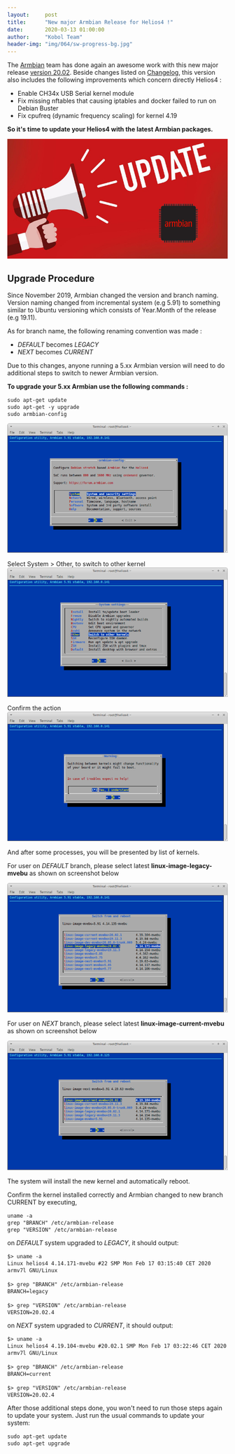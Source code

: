 ```yaml
---
layout:     post
title:      "New major Armbian Release for Helios4 !"
date:       2020-03-13 01:00:00
author:     "Kobol Team"
header-img: "img/064/sw-progress-bg.jpg"
---
```


The [Armbian](https://www.armbian.com/) team has done again an awesome work with this new major release [version 20.02](https://github.com/armbian/build/releases/tag/v20.02).
Beside changes listed on [Changelog](https://docs.armbian.com/Release_Changelog/), this version also includes the following improvements which concern directly Helios4 :
- Enable CH34x USB Serial kernel module
- Fix missing nftables that causing iptables and docker failed to run on Debian Buster
- Fix cpufreq (dynamic frequency scaling) for kernel 4.19


**So it's time to update your Helios4 with the latest Armbian packages.**

![Armbian Update](/img/064/armbian-update.jpg)

## Upgrade Procedure

Since November 2019, Armbian changed the version and branch naming. Version naming changed from incremental system (e.g 5.91) to something similar to Ubuntu versioning which consists of Year.Month of the release (e.g 19.11).

As for branch name, the following renaming convention was made :

- *DEFAULT* becomes *LEGACY*
- *NEXT* becomes *CURRENT*

Due to this changes, anyone running a 5.xx Armbian version will need to do additional steps to switch to newer Armbian version.

**To upgrade your 5.xx Armbian use the following commands :**

```
sudo apt-get update
sudo apt-get -y upgrade
sudo armbian-config
```

![armbian-config main menu](/img/064/armbian-config_main.png)

Select System > Other, to switch to other kernel
![armbian-config system menu](/img/064/armbian-config_system.png)

Confirm the action
![armbian-config confirmation](/img/064/armbian-config_other_kernel_confirmation.png)

And after some processes, you will be presented by list of kernels.

For user on *DEFAULT* branch, please select latest **linux-image-legacy-mvebu** as shown on screenshot below

![armbian-config list of legacy kernel](/img/064/armbian-config_other_kernel_list_legacy.png)

For user on *NEXT* branch, please select latest **linux-image-current-mvebu** as shown on screenshot below

![armbian-config list of current kernel](/img/064/armbian-config_other_kernel_list_next.png)

The system will install the new kernel and automatically reboot.

Confirm the kernel installed correctly and Armbian changed to new branch CURRENT by executing,

```
uname -a
grep "BRANCH" /etc/armbian-release
grep "VERSION" /etc/armbian-release
```

on *DEFAULT* system upgraded to *LEGACY*, it should output:
```
$> uname -a
Linux helios4 4.14.171-mvebu #22 SMP Mon Feb 17 03:15:40 CET 2020 armv7l GNU/Linux

$> grep "BRANCH" /etc/armbian-release
BRANCH=legacy

$> grep "VERSION" /etc/armbian-release
VERSION=20.02.4
```

on *NEXT* system upgraded to *CURRENT*, it should output:
```
$> uname -a
Linux helios4 4.19.104-mvebu #20.02.1 SMP Mon Feb 17 03:22:46 CET 2020 armv7l GNU/Linux

$> grep "BRANCH" /etc/armbian-release
BRANCH=current

$> grep "VERSION" /etc/armbian-release
VERSION=20.02.4
```

After those additional steps done, you won't need to run those steps again to update your system. Just run the usual commands to update your system:

```
sudo apt-get update
sudo apt-get upgrade
```
